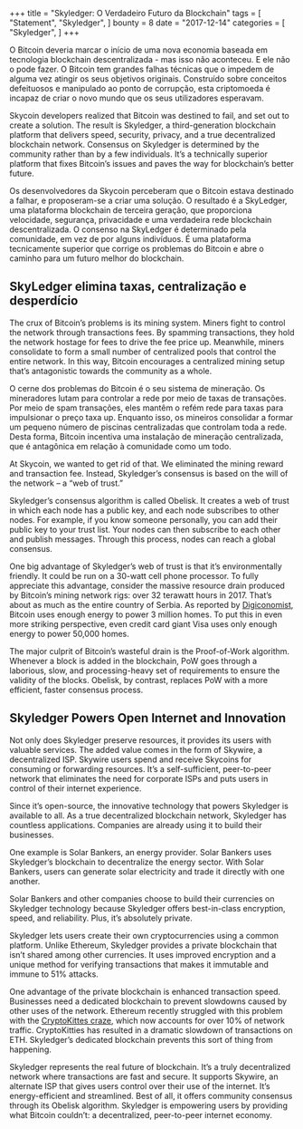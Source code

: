 +++
title = "Skyledger: O Verdadeiro Futuro da Blockchain"
tags = [
    "Statement",
    "Skyledger",
]
bounty = 8
date = "2017-12-14"
categories = [
    "Skyledger",
]
+++

O Bitcoin deveria marcar o início de uma nova economia baseada em tecnologia blockchain descentralizada - mas isso não aconteceu. 
E ele não o pode fazer. O Bitcoin tem grandes falhas técnicas que o impedem de alguma vez atingir os seus objetivos originais. 
Construído sobre conceitos defeituosos e manipulado ao ponto de corrupção, esta criptomoeda é incapaz de criar o 
novo mundo que os seus utilizadores esperavam.

Skycoin developers realized that Bitcoin was destined to fail, and set out to create a solution. The result is Skyledger, 
a third-generation blockchain platform that delivers speed, security, privacy, and a true decentralized blockchain network. 
Consensus on Skyledger is determined by the community rather than by a few individuals. It’s a technically superior platform 
that fixes Bitcoin’s issues and paves the way for blockchain’s better future.

Os desenvolvedores da Skycoin perceberam que o Bitcoin estava destinado a falhar, e proposeram-se a criar uma solução. 
O resultado é a SkyLedger, uma plataforma blockchain de terceira geração, que proporciona velocidade, segurança, privacidade e 
uma verdadeira rede blockchain descentralizada. O consenso na SkyLedger é determinado pela comunidade, em vez de por alguns 
indivíduos. É uma plataforma tecnicamente superior que corrige os problemas do Bitcoin e abre o caminho para um futuro melhor 
do blockchain.


## SkyLedger elimina taxas, centralização e desperdício

The crux of Bitcoin’s problems is its mining system. Miners fight to control the network through transactions fees. 
By spamming transactions, they hold the network hostage for fees to drive the fee price up. Meanwhile, miners consolidate 
to form a small number of centralized pools that control the entire network. In this way, Bitcoin encourages a centralized 
mining setup that’s antagonistic towards the community as a whole.

O cerne dos problemas do Bitcoin é o seu sistema de mineração. Os mineradores lutam para controlar a rede por meio de taxas 
de transações. Por meio de spam transações, eles mantêm o refém rede para taxas para impulsionar o preço taxa up. Enquanto 
isso, os mineiros consolidar a formar um pequeno número de piscinas centralizadas que controlam toda a rede. Desta forma, 
Bitcoin incentiva uma instalação de mineração centralizada, que é antagônica em relação à comunidade como um todo.



At Skycoin, we wanted to get rid of that. We eliminated the mining reward and transaction fee. Instead, Skyledger’s consensus is based on the will of the network – a “web of trust.”

Skyledger’s consensus algorithm is called Obelisk. It creates a web of trust in which each node has a public key, and each node subscribes to other nodes. For example, if you know someone personally, you can add their public key to your trust list. Your nodes can then subscribe to each other and publish messages. Through this process, nodes can reach a global consensus.

One big advantage of Skyledger’s web of trust is that it’s environmentally friendly. It could be run on a 30-watt cell phone processor. To fully appreciate this advantage, consider the massive resource drain produced by Bitcoin’s mining network rigs: over 32 terawatt hours in 2017. That’s about as much as the entire country of Serbia. As reported by [Digiconomist](https://digiconomist.net/bitcoin-energy-consumption), Bitcoin uses enough energy to power 3 million homes. To put this in even more striking perspective, even credit card giant Visa uses only enough energy to power 50,000 homes.

The major culprit of Bitcoin’s wasteful drain is the Proof-of-Work algorithm. Whenever a block is added in the blockchain, PoW goes through a laborious, slow, and processing-heavy set of requirements to ensure the validity of the blocks. Obelisk, by contrast, replaces PoW with a more efficient, faster consensus process.

## Skyledger Powers Open Internet and Innovation

Not only does Skyledger preserve resources, it provides its users with valuable services. The added value comes in the form of Skywire, a decentralized ISP. Skywire users spend and receive Skycoins for consuming or forwarding resources. It’s a self-sufficient, peer-to-peer network that eliminates the need for corporate ISPs and puts users in control of their internet experience.

Since it’s open-source, the innovative technology that powers Skyledger is available to all. As a true decentralized blockchain network, Skyledger has countless applications. Companies are already using it to build their businesses.

One example is Solar Bankers, an energy provider. Solar Bankers uses Skyledger’s blockchain to decentralize the energy sector. With Solar Bankers, users can generate solar electricity and trade it directly with one another.

Solar Bankers and other companies choose to build their currencies on Skyledger technology because Skyledger offers best-in-class encryption, speed, and reliability. Plus, it’s absolutely private.

Skyledger lets users create their own cryptocurrencies using a common platform. Unlike Ethereum, Skyledger provides a private blockchain that isn’t shared among other currencies. It uses improved encryption and a unique method for verifying transactions that makes it immutable and immune to 51% attacks.

One advantage of the private blockchain is enhanced transaction speed. Businesses need a dedicated blockchain to prevent slowdowns caused by other uses of the network. Ethereum recently struggled with this problem with the [CryptoKittes craze](http://www.bbc.co.uk/news/technology-42237162), which now accounts for over 10% of network traffic. CryptoKitties has resulted in a dramatic slowdown of transactions on ETH. Skyledger’s dedicated blockchain prevents this sort of thing from happening.

Skyledger represents the real future of blockchain. It’s a truly decentralized network where transactions are fast and secure. It supports Skywire, an alternate ISP that gives users control over their use of the internet. It’s energy-efficient and streamlined. Best of all, it offers community consensus through its Obelisk algorithm. Skyledger is empowering users by providing what Bitcoin couldn’t: a decentralized, peer-to-peer internet economy.

